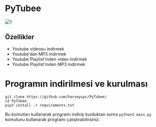 # PyTubee

![1](https://github.com/Narisca/PyTubee/assets/165813191/1bb4e486-d3ac-47e3-bd66-43fc71011c9a)


## Özellikler
- Youtube videosu indirmek
- Youtube'dan MP3 indirmek
- Youtube Playlist'inden video indirmek
- Youtube Playlist'inden MP3 indirmek

# Programın indirilmesi ve kurulması

```
git clone https://github.com/harveyspc/PyTubee/
cd PyTubee
pip3 install -r requirements.txt
```

Bu komutları kullanarak programı indirip kurduktan sonra `python3 main.py` komutunu kullanarak programı çalıştırabilirsiniz.
